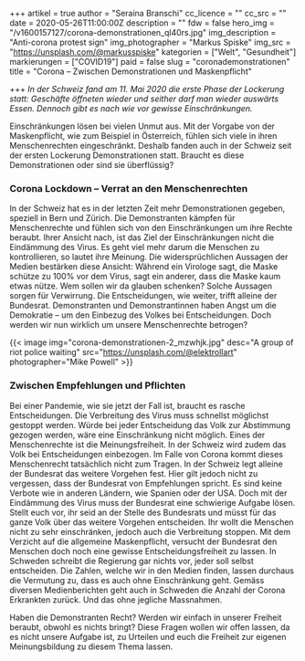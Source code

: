 +++
artikel = true
author = "Seraina Branschi"
cc_licence = ""
cc_src = ""
date = 2020-05-26T11:00:00Z
description = ""
fdw = false
hero_img = "/v1600157127/corona-demonstrationen_ql40rs.jpg"
img_description = "Anti-corona protest sign"
img_photographer = "Markus Spiske"
img_src = "https://unsplash.com/@markusspiske"
kategorien = ["Welt", "Gesundheit"]
markierungen = ["COVID19"]
paid = false
slug = "coronademonstrationen"
title = "Corona – Zwischen Demonstrationen und Maskenpflicht"

+++
_In der Schweiz fand am 11. Mai 2020 die erste Phase der Lockerung statt: Geschäfte öffneten wieder und seither darf man wieder auswärts Essen. Dennoch gibt es nach wie vor gewisse Einschränkungen._

Einschränkungen lösen bei vielen Unmut aus. Mit der Vorgabe von der Maskenpflicht, wie zum Beispiel in Österreich, fühlen sich viele in ihren Menschenrechten eingeschränkt. Deshalb fanden auch in der Schweiz seit der ersten Lockerung Demonstrationen statt. Braucht es diese Demonstrationen oder sind sie überflüssig?

### Corona Lockdown – Verrat an den Menschenrechten

In der Schweiz hat es in der letzten Zeit mehr Demonstrationen gegeben, speziell in Bern und Zürich. Die Demonstranten kämpfen für Menschenrechte und fühlen sich von den Einschränkungen um ihre Rechte beraubt. Ihrer Ansicht nach, ist das Ziel der Einschränkungen nicht die Eindämmung des Virus. Es geht viel mehr darum die Menschen zu kontrollieren, so lautet ihre Meinung. Die widersprüchlichen Aussagen der Medien bestärken diese Ansicht: Während ein Virologe sagt, die Maske schütze zu 100% vor dem Virus, sagt ein anderer, dass die Maske kaum etwas nütze. Wem sollen wir da glauben schenken? Solche Aussagen sorgen für Verwirrung. Die Entscheidungen, wie weiter, trifft alleine der Bundesrat. Demonstranten und Demonstrantinnen haben Angst um die Demokratie – um den Einbezug des Volkes bei Entscheidungen. Doch werden wir nun wirklich um unsere Menschenrechte betrogen?

{{< image img="corona-demonstrationen-2_mzwhjk.jpg" desc="A group of riot police waiting" src="https://unsplash.com/@elektrollart" photographer="Mike Powell" >}}

### Zwischen Empfehlungen und Pflichten

Bei einer Pandemie, wie sie jetzt der Fall ist, braucht es rasche Entscheidungen. Die Verbreitung des Virus muss schnellst möglichst gestoppt werden. Würde bei jeder Entscheidung das Volk zur Abstimmung gezogen werden, wäre eine Einschränkung nicht möglich. Eines der Menschenrechte ist die Meinungsfreiheit. In der Schweiz wird zudem das Volk bei Entscheidungen einbezogen. Im Falle von Corona kommt dieses Menschenrecht tatsächlich nicht zum Tragen. In der Schweiz legt alleine der Bundesrat das weitere Vorgehen fest. Hier gilt jedoch nicht zu vergessen, dass der Bundesrat von Empfehlungen spricht. Es sind keine Verbote wie in anderen Ländern, wie Spanien oder der USA. Doch mit der Eindämmung des Virus muss der Bundesrat eine schwierige Aufgabe lösen. Stellt euch vor, ihr seid an der Stelle des Bundesrats und müsst für das ganze Volk über das weitere Vorgehen entscheiden. Ihr wollt die Menschen nicht zu sehr einschränken, jedoch auch die Verbreitung stoppen. Mit dem Verzicht auf die allgemeine Maskenpflicht, versucht der Bundesrat den Menschen doch noch eine gewisse Entscheidungsfreiheit zu lassen. In Schweden schreibt die Regierung gar nichts vor, jeder soll selbst entscheiden. Die Zahlen, welche wir in den Medien finden, lassen durchaus die Vermutung zu, dass es auch ohne Einschränkung geht. Gemäss diversen Medienberichten geht auch in Schweden die Anzahl der Corona Erkrankten zurück. Und das ohne jegliche Massnahmen.

Haben die Demonstranten Recht? Werden wir einfach in unserer Freiheit beraubt, obwohl es nichts bringt? Diese Fragen wollen wir offen lassen, da es nicht unsere Aufgabe ist, zu Urteilen und euch die Freiheit zur eigenen Meinungsbildung zu diesem Thema lassen.